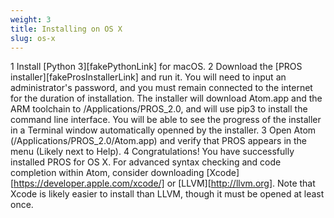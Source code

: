 ```yaml
---
weight: 3
title: Installing on OS X
slug: os-x
---
```


1 Install [Python 3][fakePythonLink] for macOS.
2 Download the [PROS installer][fakeProsInstallerLink] and run it. You will need to input an administrator's password, and you must remain connected to the internet for the duration of installation. The installer will download Atom.app and the ARM toolchain to /Applications/PROS_2.0, and will use pip3 to install the command line interface. You will be able to see the progress of the installer in a Terminal window automatically openned by the installer. 
3 Open Atom (/Applications/PROS_2.0/Atom.app) and verify that PROS appears in the menu (Likely next to Help). 
4 Congratulations! You have successfully installed PROS for OS X. For advanced syntax checking and code completion within Atom, consider downloading [Xcode][https://developer.apple.com/xcode/] or [LLVM][http://llvm.org]. Note that Xcode is likely easier to install than LLVM, though it must be opened at least once.
